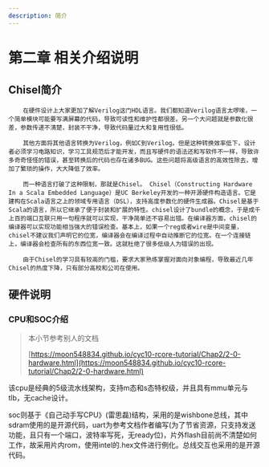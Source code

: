 ```yaml
---
description: 简介
---
```


# 第二章 相关介绍说明

## Chisel简介

        在硬件设计上大家更加了解Verilog这门HDL语言。我们都知道Verilog语言太啰嗦，一个简单模块可能要写满屏幕的代码，导致可读性和维护性都很差。另一个大问题就是参数化很差，参数传递不清楚，封装不干净，导致代码量过大和复用性很低。

        其他方面将其他语言转换为Verilog，例如C到Verilog。但是这种转换效率低下，设计者必须学习电路知识，学习工具规范后才能开发，而且写硬件的语法还和写软件不一样，导致许多奇奇怪怪的错误，甚至转换后的代码也存在诸多BUG。这些问题将高级语言的高效性除去，增加了繁琐的操作，大大降低了效率。

        而一种语言打破了这种限制，那就是Chisel。 Chisel（Constructing Hardware In a Scala Embedded Language）是UC Berkeley开发的一种开源硬件构造语言。它是建构在Scala语言之上的领域专用语言（DSL），支持高度参数化的硬件生成器。Chisel是基于Scala的语言，所以它继承了便于封装和扩展的特性。chisel设计了bundle的概念，于是成千上百的端口互联只用一句程序就可以实现，干净简单还不容易出错。在编译器方面，chisel的编译器可以实现功能相当强大的错误检查。基本上，如果一个reg或者wire是中间变量，chisel不建议我们声明它的位宽，编译器会在编译过程中自动推断它的位宽。在一个连接链上，编译器会检查所有的东西位宽一致。这就杜绝了很多低级人为错误的出现。

        由于Chisel的学习具有较高的门槛，要求大家熟练掌握对面向对象编程，导致最近几年Chisel的热度下降，只有部分高校和公司在使用。

## 硬件说明

### CPU和SOC介绍

> 本小节参考别人的文档
>
> [https://moon548834.github.io/cyc10-rcore-tutorial/Chap2/2-0-hardware.html](https://moon548834.github.io/cyc10-rcore-tutorial/Chap2/2-0-hardware.html)

该cpu是经典的5级流水线架构，支持m态和s态特权级，并且具有mmu单元与tlb，无cache设计。

soc则基于《自己动手写CPU》\(雷思磊\)结构，采用的是wishbone总线，其中sdram使用的是开源代码，uart为参考文档作者编写\(为了节省资源，只支持发送功能，且只有一个端口，波特率写死，无ready位\)，片外flash目前尚不清楚如何工作，故采用片内rom，使用intel的.hex文件进行例化。总线交互也采用的是开源代码。





